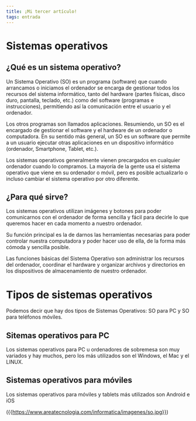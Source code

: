```yaml
---
title: ¡Mi tercer artículo!
tags: entrada
---
```


# Sistemas operativos

## ¿Qué es un sistema operativo?

Un Sistema Operativo (SO) es un programa (software) que cuando arrancamos o iniciamos el ordenador se encarga de gestionar todos los recursos del sistema informático, tanto del hardware (partes físicas, disco duro, pantalla, teclado, etc.) como del software (programas e instrucciones), permitiendo así la comunicación entre el usuario y el ordenador.

Los otros programas son llamados aplicaciones. Resumiendo, un SO es el encargado de gestionar el software y el hardware de un ordenador o computadora.
En su sentido más general, un SO es un software que permite a un usuario ejecutar otras aplicaciones en un dispositivo informático (ordenador, Smartphone, Tablet, etc.).

 Los sistemas operativos generalmente vienen precargados en cualquier ordenador cuando lo compramos. La mayoría de la gente usa el sistema operativo que viene en su ordenador o móvil, pero es posible actualizarlo o incluso cambiar el sistema operativo por otro diferente.
 
 ## ¿Para qué sirve?
 
 Los sistemas operativos utilizan imágenes y botones para poder comunicarnos con el ordenador de forma sencilla y fácil para decirle lo que queremos hacer en cada momento a nuestro ordenador.

 Su función principal es la de darnos las herramientas necesarias para poder controlar nuestra computadora y poder hacer uso de ella, de la forma más cómoda y sencilla posible.
 
 Las funciones básicas del Sistema Operativo son administrar los recursos del ordenador, coordinar el hardware y organizar archivos y directorios en los dispositivos de almacenamiento de nuestro ordenador.

# Tipos de sistemas operativos

Podemos decir que hay dos tipos de Sistemas Operativos: SO para PC y SO para teléfonos móviles.

## Sitemas operativos para PC

Los sistemas operativos para PC u ordenadores de sobremesa son muy variados y hay muchos, pero los más utilizados son el Windows, el Mac y el LINUX.

## Sistemas operativos para móviles

Los sistemas operativos para móviles y tablets más utilizados son Android e iOS

({{https://www.areatecnologia.com/informatica/imagenes/so.jpg}})
